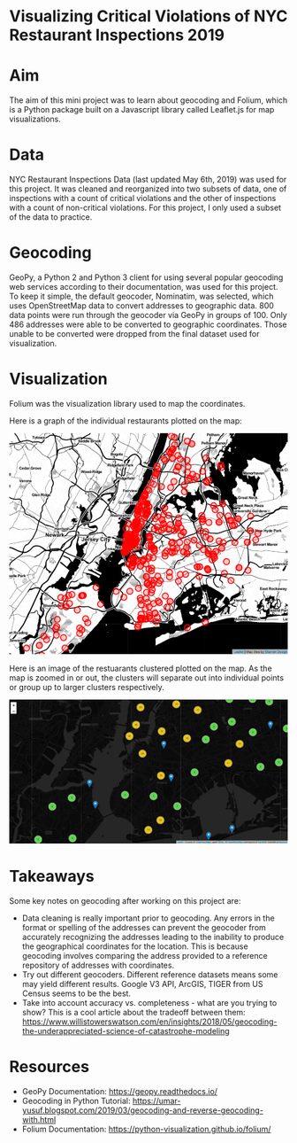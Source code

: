 # Visualizing Critical Violations of NYC Restaurant Inspections 2019


# Aim

The aim of this mini project was to learn about geocoding and Folium, which is a Python package built on a Javascript library called Leaflet.js for map visualizations. 


# Data

NYC Restaurant Inspections Data (last updated May 6th, 2019) was used for this project. It was cleaned and reorganized into two subsets of data, one of inspections with a count of critical violations and the other of inspections with a count of non-critical violations. For this project, I only used a subset of the data to practice. 


# Geocoding

GeoPy, a Python 2 and Python 3 client for using several popular geocoding web services according to their documentation, was used for this project. To keep it simple, the default geocoder, Nominatim, was selected, which uses OpenStreetMap data to convert addresses to geographic data. 800 data points were run through the geocoder via GeoPy in groups of 100. Only 486 addresses were able to be converted to geographic coordinates. Those unable to be converted were dropped from the final dataset used for visualization.


# Visualization

Folium was the visualization library used to map the coordinates. 

Here is a graph of the individual restaurants plotted on the map:

<p align=center>
    <img src='./images/inspections_map_individual.png' title='Map of Restaurants with Critical Violations in 2019'>
</p>

Here is an image of the restuarants clustered plotted on the map. As the map is zoomed in or out, the clusters will separate out into individual points or group up to larger clusters respectively.

<p align=center>
    <img src='./images/inspections_map_clustered.png' title='Map of Restaurants with Critical Violations in 2019 - Clustered'>
</p>


# Takeaways

Some key notes on geocoding after working on this project are:
- Data cleaning is really important prior to geocoding. Any errors in the format or spelling of the addresses can prevent the geocoder from accurately recognizing the addresses leading to the inability to produce the geographical coordinates for the location. This is because geocoding involves comparing the address provided to a reference repository of addresses with coordinates.
- Try out different geocoders. Different reference datasets means some may yield different results. Google V3 API, ArcGIS, TIGER from US Census seems to be the best.
- Take into account accuracy vs. completeness - what are you trying to show? This is a cool article about the tradeoff between them: https://www.willistowerswatson.com/en/insights/2018/05/geocoding-the-underappreciated-science-of-catastrophe-modeling


# Resources

- GeoPy Documentation: https://geopy.readthedocs.io/
- Geocoding in Python Tutorial: https://umar-yusuf.blogspot.com/2019/03/geocoding-and-reverse-geocoding-with.html
- Folium Documentation: https://python-visualization.github.io/folium/
